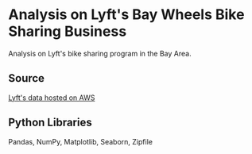 # Analysis on Lyft's Bay Wheels Bike Sharing Business
Analysis on Lyft's bike sharing program in the Bay Area.

## Source
[Lyft's data hosted on AWS](https://s3.amazonaws.com/baywheels-data/index.html)

## Python Libraries
Pandas, NumPy, Matplotlib, Seaborn, Zipfile

